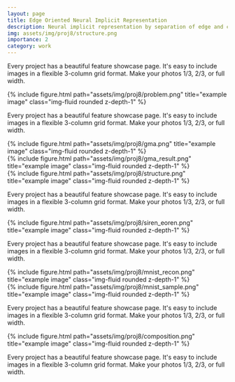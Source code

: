 ```yaml
---
layout: page
title: Edge Oriented Neural Implicit Representation
description: Neural implicit representation by separation of edge and color
img: assets/img/proj8/structure.png
importance: 2
category: work
---
```


Every project has a beautiful feature showcase page.
It's easy to include images in a flexible 3-column grid format.
Make your photos 1/3, 2/3, or full width.

<div class="row justify-content-sm-center">
    <div class="col-sm-8 mt-3 mt-md-0">
        {% include figure.html path="assets/img/proj8/problem.png" title="example image" class="img-fluid rounded z-depth-1" %}
    </div>
</div>

Every project has a beautiful feature showcase page.
It's easy to include images in a flexible 3-column grid format.
Make your photos 1/3, 2/3, or full width.




<div class="row justify-content-sm-center">
    <div class="col-sm-6 mt-3 mt-md-0">
        {% include figure.html path="assets/img/proj8/gma.png" title="example image" class="img-fluid rounded z-depth-1" %}
    </div>
    <div class="col-sm-6 mt-3 mt-md-0">
        {% include figure.html path="assets/img/proj8/gma_result.png" title="example image" class="img-fluid rounded z-depth-1" %}
    </div>
</div>




<div class="row justify-content-sm-center">
    <div class="col-sm-9 mt-3 mt-md-0">
        {% include figure.html path="assets/img/proj8/structure.png" title="example image" class="img-fluid rounded z-depth-1" %}
    </div>
</div>


Every project has a beautiful feature showcase page.
It's easy to include images in a flexible 3-column grid format.
Make your photos 1/3, 2/3, or full width.



<div class="row justify-content-sm-center">
    <div class="col-sm-8 mt-3 mt-md-0">
        {% include figure.html path="assets/img/proj8/siren_eoren.png" title="example image" class="img-fluid rounded z-depth-1" %}
    </div>
</div>

Every project has a beautiful feature showcase page.
It's easy to include images in a flexible 3-column grid format.
Make your photos 1/3, 2/3, or full width.



<div class="row justify-content-sm-center">
    <div class="col-sm-6 mt-3 mt-md-0">
        {% include figure.html path="assets/img/proj8/mnist_recon.png" title="example image" class="img-fluid rounded z-depth-1" %}
    </div>
    <div class="col-sm-6 mt-3 mt-md-0">
        {% include figure.html path="assets/img/proj8/mnist_sample.png" title="example image" class="img-fluid rounded z-depth-1" %}
    </div>
</div>


Every project has a beautiful feature showcase page.
It's easy to include images in a flexible 3-column grid format.
Make your photos 1/3, 2/3, or full width.


<div class="row justify-content-sm-center">
    <div class="col-sm-6 mt-3 mt-md-0">
        {% include figure.html path="assets/img/proj8/composition.png" title="example image" class="img-fluid rounded z-depth-1" %}
    </div>
</div>





Every project has a beautiful feature showcase page.
It's easy to include images in a flexible 3-column grid format.
Make your photos 1/3, 2/3, or full width.

